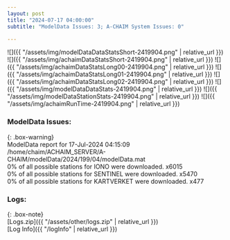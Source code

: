 ```yaml
---
layout: post
title: "2024-07-17 04:00:00"
subtitle: "ModelData Issues: 3; A-CHAIM System Issues: 0"

---
```


![]({{ "/assets/img/modelDataDataStatsShort-2419904.png" | relative_url }})
![]({{ "/assets/img/achaimDataStatsShort-2419904.png" | relative_url }})
![]({{ "/assets/img/achaimDataStatsLong00-2419904.png" | relative_url }})
![]({{ "/assets/img/achaimDataStatsLong01-2419904.png" | relative_url }})
![]({{ "/assets/img/achaimDataStatsLong02-2419904.png" | relative_url }})
![]({{ "/assets/img/modelDataDataStats-2419904.png" | relative_url }})
![]({{ "/assets/img/modelDataStationStats-2419904.png" | relative_url }})
![]({{ "/assets/img/achaimRunTime-2419904.png" | relative_url }})


### ModelData Issues:  
  
{: .box-warning}  
 ModelData report for 17-Jul-2024 04:15:09   
 /home/chaim/ACHAIM_SERVER/A-CHAIM/modelData/2024/199/04/modelData.mat   
 0% of all possible stations for IONO were downloaded. x6015   
 0% of all possible stations for SENTINEL were downloaded. x5470   
 0% of all possible stations for KARTVERKET were downloaded. x477   
  


### Logs:  
  
{: .box-note}  
[Logs.zip]({{ "/assets/other/logs.zip" | relative_url }})  
[Log Info]({{ "/logInfo" | relative_url }})  
